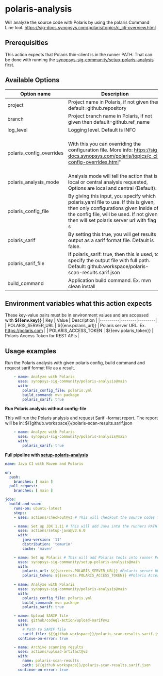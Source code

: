 # polaris-analysis
Will analyze the source code with Polaris by using the polaris Command Line tool. https://sig-docs.synopsys.com/polaris/topics/c_cli-overview.html

## Prerequisities
This action expects that Polaris thin-client is in the runner PATH. That can be done with running the [synopsys-sig-community/setup-polaris-analysis](https://github.com/synopsys-sig-community/setup-polaris-analysis) first.

## Available Options
| Option name | Description | Default value | Required |
|-------------|-------------|---------------|----------|
| project     | Project name in Polaris, if not given then default=github.repository | ${{github.repository}} | false |
| branch      | Project branch name in Polaris, if not given then default=github.ref_name | ${{github.ref_name}} | false |
| log_level | Logging level. Default is INFO | INFO | false 
| polaris_config_overrides | With this you can overriding the configuration file. More info: https://sig-docs.synopsys.com/polaris/topics/c_cli-config-overrides.html" | --co analyze.coverity.cov-analyze='["--enable", "HARDCODED_CREDENTIALS", "--security", "--webapp-security", "--android-security"]' | false |
| polaris_analysis_mode | Analysis mode will tell the action that is local or central analysis requested, Options are local and central (Default). | central | false |
| polaris_config_file | By giving this input, you specify which polaris.yaml file to use. If this is given, then only configurations given inside of the config file, will be used. If not given then will set polaris server url with flag -s | - | false |
| polaris_sarif | By setting this true, you will get results output as a sarif format file. Default is false. | false | false |
| polaris_sarif_file | If polaris_sarif: true, then this is used, to specify the output file with full path. Default: github.workspace/polaris-scan-results.sarif.json | ${{github.workspace}}/polaris-scan-results.sarif.json | false |
| build_command | Application build command. Ex. mvn clean install | - | false |

## Environment variables what this action expects

These key-value pairs must be in environment values and are accessed with **${{env.key}}**
| Key | Value | Description |
|----------|--------|---------|
| POLARIS_SERVER_URL | ${{env.polaris_url}} | Polaris server URL. Ex. https://polaris.com |
| POLARIS_ACCESS_TOKEN | ${{env.polaris_token}} | Polaris Access Token for REST APIs |

## Usage examples
Run the Polaris analysis with given polaris config, build command and request sarif format file as a result.
```yaml
    - name: Analyze with Polaris
      uses: synopsys-sig-community/polaris-analysis@main
      with:
        polaris_config_file: polaris.yml
        build_command: mvn package
        polaris_sarif: true
```

**Run Polaris analysis without config-file**

This will run the Polaris analysis and request Sarif -format report. The report will be in: ${{github.workspace}}/polaris-scan-results.sarif.json
```yaml
    - name: Analyze with Polaris
      uses: synopsys-sig-community/polaris-analysis@main
      with:
        polaris_sarif: true
```

**Full pipeline with [setup-polaris-analysis](https://github.com/synopsys-sig-community/setup-polaris-analysis)**
```yaml
name: Java CI with Maven and Polaris

on:
  push:
    branches: [ main ]
  pull_request:
    branches: [ main ]

jobs:
  build-and-scan:
    runs-on: ubuntu-latest
    steps:
    - uses: actions/checkout@v3 # This will checkout the source codes from repository

    - name: Set up JDK 1.11 # This will add Java into the runners PATH
      uses: actions/setup-java@v3.6.0
      with:
        java-version: '11'
        distribution: 'temurin'
        cache: 'maven'

    - name: Set up Polaris # This will add Polaris tools into runner PATH
      uses: synopsys-sig-community/setup-polaris-analysis@main
      with:
        polaris_url: ${{secrets.POLARIS_SERVER_URL}} #Polaris server URL
        polaris_token: ${{secrets.POLARIS_ACCESS_TOKEN}} #Polaris Access Token
    
    - name: Analyze with Polaris
      uses: synopsys-sig-community/polaris-analysis@main
      with:
        polaris_config_file: polaris.yml
        build_command: mvn package
        polaris_sarif: true

    - name: Upload SARIF file
      uses: github/codeql-action/upload-sarif@v2
      with:
        # Path to SARIF file
        sarif_file: ${{github.workspace}}/polaris-scan-results.sarif.json
      continue-on-error: true

    - name: Archive scanning results
      uses: actions/upload-artifact@v3
      with:
        name: polaris-scan-results
        path: ${{github.workspace}}/polaris-scan-results.sarif.json
      continue-on-error: true
```
